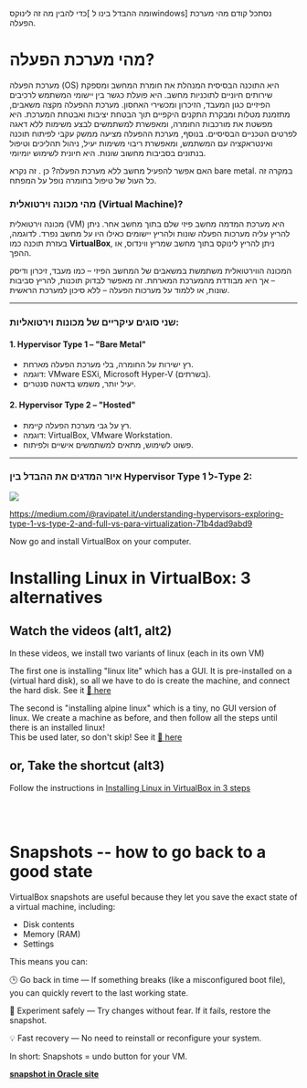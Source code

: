 

כדי להבין מה זה לינוקס[ ומה ההבדל בינו לwindows]  נסתכל קודם מהי מערכת הפעלה.

# מהי מערכת הפעלה?

מערכת הפעלה (OS) היא התוכנה הבסיסית המנהלת את חומרת המחשב ומספקת שירותים חיוניים לתוכניות מחשב. היא פועלת כגשר בין יישומי המשתמש לרכיבים הפיזיים כגון המעבד, הזיכרון ומכשירי האחסון. מערכת ההפעלה מקצה משאבים, מתזמנת מטלות ומבקרת התקנים היקפיים תוך הבטחת יציבות ואבטחת המערכת. היא מפשטת את מורכבות החומרה, ומאפשרת למשתמשים לבצע משימות ללא דאגה לפרטים הטכניים הבסיסיים. בנוסף, מערכת ההפעלה מציעה ממשק עקבי לפיתוח תוכנה ואינטראקציה עם המשתמש, ומאפשרת ריבוי משימות יעיל, ניהול תהליכים וטיפול בנתונים בסביבות מחשוב שונות. היא חיונית לשימוש יומיומי.

האם אפשר להפעיל מחשב ללא מערכת הפעלה?
כן . זה נקרא bare metal.
במקרה זה כל העול של טיפול בחומרה נופל על המפתח.



### מהי מכונה וירטואלית (Virtual Machine)?

מכונה וירטואלית (VM) היא מערכת המדמה מחשב פיזי שלם בתוך מחשב אחר. ניתן להריץ עליה מערכות הפעלה שונות ולהריץ יישומים כאילו היו על מחשב נפרד. לדוגמה, בעזרת תוכנה כמו **VirtualBox**, ניתן להריץ לינוקס בתוך מחשב שמריץ ווינדוס, או ההפך.

המכונה הווירטואלית משתמשת במשאבים של המחשב הפיזי – כמו מעבד, זיכרון ודיסק – אך היא מבודדת מהמערכת המארחת. זה מאפשר לבדוק תוכנות, להריץ סביבות שונות, או ללמוד על מערכות הפעלה – ללא סיכון למערכת הראשית.

---

### שני סוגים עיקריים של מכונות וירטואליות:

#### 1. Hypervisor Type 1 – "Bare Metal"
- רץ ישירות על החומרה, בלי מערכת הפעלה מארחת.
- דוגמה: VMware ESXi, Microsoft Hyper-V (בשרתים).
- יעיל יותר, משמש בדאטה סנטרים.

#### 2. Hypervisor Type 2 – "Hosted"
- רץ על גבי מערכת הפעלה קיימת.
- דוגמה: VirtualBox, VMware Workstation.
- פשוט לשימוש, מתאים למשתמשים אישיים ולפיתוח.

---

### איור המדגים את ההבדל בין Hypervisor Type 1 ל-Type 2:


![ ](https://miro.medium.com/v2/resize:fit:4800/format:webp/0*r7b1FbiZM3bdTZDf.png)

https://medium.com/@ravipatel.it/understanding-hypervisors-exploring-type-1-vs-type-2-and-full-vs-para-virtualization-71b4dad9abd9


Now go and install VirtualBox on your computer.


# Installing Linux in VirtualBox: 3 alternatives

## Watch the videos (alt1, alt2)
In these videos, we install two variants of linux (each in its own VM)

The first one is installing "linux lite" which has a GUI. It is pre-installed on a (virtual hard disk), so all we have to do is create the machine, and connect the hard disk. See it [🎥 here](https://panoptotech.cloud.panopto.eu/Panopto/Pages/Viewer.aspx?id=98ca8b22-12aa-497e-b254-b2b000826174)

The second is "installing alpine linux" which is a tiny, no GUI version of linux. We create a machine as before, and then follow all the steps until there is an installed linux!
<br>This be used later, so don't skip!  See it [🎥 here](https://panoptotech.cloud.panopto.eu/Panopto/Pages/Viewer.aspx?id=0e2f5dde-03a0-4a7e-bd73-b2b000826177)

## or, Take the shortcut (alt3)
Follow the instructions in [Installing Linux in VirtualBox in 3 steps](./using_VirtualBox_linux.pdf)

<br><br>

# Snapshots -- how to go back to a good state
VirtualBox snapshots are useful because they let you save the exact state of a virtual machine, including:

* Disk contents
* Memory (RAM)
* Settings

This means you can:

🕒 Go back in time — If something breaks (like a misconfigured boot file), you can quickly revert to the last working state.

🧪 Experiment safely — Try changes without fear. If it fails, restore the snapshot.

💡 Fast recovery — No need to reinstall or reconfigure your system.

In short: Snapshots = undo button for your VM.

[**snapshot in Oracle site**](https://docs.oracle.com/en/virtualization/virtualbox/6.0/user/snapshots.html)